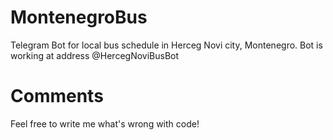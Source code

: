 # MontenegroBus
Telegram Bot for local bus schedule in Herceg Novi city, Montenegro.
Bot is working at address @HercegNoviBusBot

# Comments
Feel free to write me what's wrong with code!
